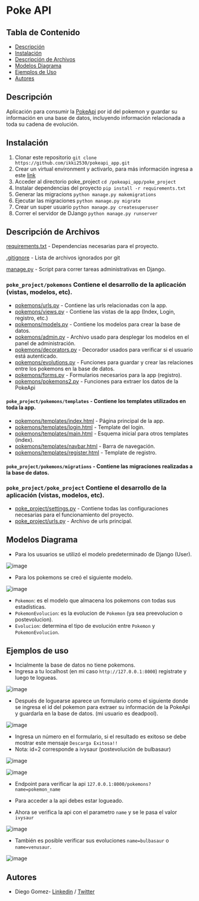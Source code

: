 # Poke API


## Tabla de Contenido
* [Descripción](#descripcion)
* [Instalación](#instalacion)
* [Descripción de Archivos](#descripcion-de-archivos)
* [Modelos Diagrama](#modelos-diagrama)
* [Ejemplos de Uso](#ejemplos-de-uso)
* [Autores](#authors)


## Descripción
Aplicación para consumir la [PokeApi](https://pokeapi.co/docs/v2) por id del pokemon y guardar su información en una base de datos, incluyendo información relacionada a toda su cadena de evolución.

## Instalación

1. Clonar este repositorio `git clone https://github.com/ikki2530/pokeapi_app.git`
2. Crear un virtual environment y activarlo, para más información ingresa a este [link](https://www.geeksforgeeks.org/python-virtual-environment/)
3. Acceder al directorio poke_project `cd /pokeapi_app/poke_project`
4. Instalar dependencias del proyecto `pip install -r requirements.txt`
5. Generar las migracions `python manage.py makemigrations`
6. Ejecutar las migraciones `python manage.py migrate`
7. Crear un super usuario `python manage.py createsuperuser`
8. Correr el servidor de DJango `python manage.py runserver`


## Descripción de Archivos
[requirements.txt](/poke_project/requirements.txt) - Dependencias necesarias para el proyecto.

[.gitignore](.gitignore) - Lista de archivos ignorados por git

[manage.py](/poke_project/manage.py) - Script para correr tareas administrativas en Django.

### `poke_project/pokemons` Contiene el desarrollo de la aplicación (vistas, modelos, etc).
- [pokemons/urls.py](/poke_project/pokemons/urls.py) - Contiene las urls relacionadas con la app.
- [pokemons/views.py](/poke_project/pokemons/views.py) - Contiene las vistas de la app (Index, Login, registro, etc.)
- [pokemons/models.py](/poke_project/pokemons/models.py) - Contiene los modelos para crear la base de datos.
- [pokemons/admin.py](/poke_project/pokemons/admin.py) - Archivo usado para desplegar los modelos en el panel de administración.
- [pokemons/decorators.py](/poke_project/pokemons/decorators.py) - Decorador usados para verificar si el usuario está autenticado.
- [pokemons/evolutions.py](/poke_project/pokemons/evolutions.py) - Funciones para guardar y crear las relaciones entre los pokemons en la base de datos.
- [pokemons/forms.py](/poke_project/pokemons/forms.py) - Formularios necesarios para la app (registro).
- [pokemons/pokemons2.py](/poke_project/pokemons/pokemons2.py) - Funciones para extraer los datos de la PokeApi

#### `poke_project/pokemons/templates` - Contiene los templates utilizados en toda la app.
- [pokemons/templates/index.html](/poke_project/pokemons/templates/index.html) - Página principal de la app.
- [pokemons/templates/login.html](poke_project/pokemons/templates/login.html) - Template del login.
- [pokemons/templates/main.html](poke_project/pokemons/templates/main.html) - Esquema inicial para otros templates (index).
- [pokemons/templates/navbar.html](poke_project/pokemons/templates/navbar.html) - Barra de navegación.
- [pokemons/templates/register.html](pokemons/templates/register.html) - Template de registro.

#### `poke_project/pokemons/migrations` - Contiene las migraciones realizadas a la base de datos.


### `poke_project/poke_project` Contiene el desarrollo de la aplicación (vistas, modelos, etc).
- [poke_project/settings.py](/poke_project/poke_project/settings.py) - Contiene todas las configuraciones necesarias para el funcionamiento del proyecto.
- [poke_project/urls.py](/poke_project/poke_project/urls.py) - Archivo de urls principal.


## Modelos Diagrama

- Para los usuarios se utilizó el modelo predeterminado de Django (User).

![image](./imgs/user_db1.png)


- Para los pokemons se creó el siguiente modelo.

![image](./imgs/pokemon_db1.png)

- `Pokemon`: es el modelo que almacena los pokemons con todas sus estadísticas.
- `PokemonEvolucion`: es la evolucion de `Pokemon` (ya sea preevolucion o postevolucion).
- `Evolucion`: determina el tipo de evolución entre `Pokemon` y `PokemonEvolucion`.

## Ejemplos de uso

- Incialmente la base de datos no tiene pokemons.
- Ingresa a tu localhost (en mi caso `http://127.0.0.1:8000`) registrate y luego te logueas.

![image](./imgs/login.png)



- Después de loguearse aparece un formulario como el siguiente donde se ingresa el id del pokemon para extraer su información de la PokeApi y guardarla en la base de datos. (mi usuario es deadpool).


![image](./imgs/dashboard.png)


- Ingresa un número en el formulario, si el resultado es exitoso se debe mostrar este mensaje `Descarga Exitosa!!`
- Nota: id=2 corresponde a ivysaur (postevolución de bulbasaur)


![image](./imgs/ingresar_id.png)

![image](./imgs/exitoso.png)

- Endpoint para verificar la api `127.0.0.1:8000/pokemons?name=pokemon_name`
- Para acceder a la api debes estar logueado.

- Ahora se verifica la api con el parametro `name` y se le pasa el valor `ivysaur`

![image](./imgs/verificar_api.png)

- También es posible verificar sus evoluciones `name=bulbasaur` o `name=venusaur`.

![image](./imgs/verificar_api1.png)
## Autores

* Diego Gomez- [Linkedin](https://www.linkedin.com/in/diego-g%C3%B3mez-8861b61a1/) / [Twitter](https://twitter.com/dagomez2530)
